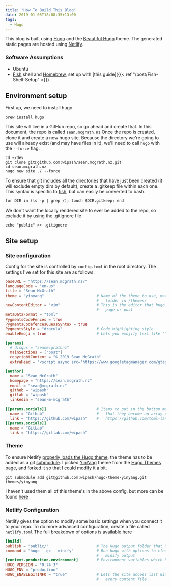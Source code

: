 ```yaml
---
title: "How To Build This Blog"
date: 2019-01-05T18:08:35+13:00
tags:
  - Hugo
---
```


This blog is built using [Hugo](https://gohugo.io/) and the [Beautiful Hugo](https://github.com/halogenica/beautifulhugo) theme.
The generated static pages are hosted using [Netlify](https://www.netlify.com/).
<!--more-->
### Software Assumptions
- Ubuntu
- [Fish](https://fishshell.com/) shell and [Homebrew](https://brew.sh/), set up with [this guide]({{< ref "/post/Fish-Shell-Setup" >}})

## Environment setup

First up, we need to install hugo.
```fish
brew install hugo
```

This site will live in a GitHub repo, so go ahead and create that. In this document, the repo is called `sean.mcgrath.nz`
Once the repo is created, clone it and create a new hugo site. Because the directory we're going to use will already exist (and may have files in it), we'll need to call `hugo` with the `--force` flag.
```fish
cd ~/dev
git clone git@github.com:wipash/sean.mcgrath.nz.git
cd sean.mcgrath.nz
hugo new site ./ --force
```

To ensure that git includes all the directories that have just been created (it will exclude empty dirs by default), create a .gitkeep file within each one.
This syntax is specific to [fish](https://fishshell.com/), but can easily be converted to bash.
```fish
for DIR in (ls -p | grep /); touch $DIR.gitkeep; end
```

We don't want the locally rendered site to ever be added to the repo, so exclude it by using the .gitignore file
```fish
echo "public" >> .gitignore
```

## Site setup

### Site configuration

Config for the site is controlled by `config.toml` in the root directory.
The settings I've set for this site are as follows:
```toml
baseURL = "https://sean.mcgrath.nz/"
languageCode = "en-us"
title = "Sean McGrath"
theme = "yinyang"                       # Name of the theme to use, matches the name of the
                                        #   folder in /themes/
newContentEditor = "vim"                # This is the editor that hugo will open when you create a new
                                        #   page or post
metaDataFormat = "toml"
PygmentsCodeFences = true
PygmentsCodefencesGuessSyntax = true
PygmentsStyle = "dracula"               # Code highlighting style
enableEmoji = true                      # Lets you emojify text like "\:heart\:" -> :heart:

[params]
  # disqus = "seanmcgrathnz"
  mainSections = ["post"]
  copyrightContent = "© 2019 Sean McGrath"
  extraHead = "<script async src='https://www.googletagmanager.com/gtag/js?id=UA-10214740-7'></script><script>window.dataLayer = window.dataLayer || []; function gtag(){dataLayer.push(arguments);} gtag('js', new Date()); gtag('config', 'UA-10214740-7');</script>"

[author]
  name = "Sean McGrath"
  homepage = "https://sean.mcgrath.nz"
  email = "sean@mcgrath.nz"
  github = "wipash"
  gitlab = "wipash"
  linkedin = "sean-m-mcgrath"

[[params.socials]]                      # Items to put in the bottom menu. These are double bracketed so
  name = "Github"                       #   that they become an array of tables. See the TOML spec:
  link = "https://github.com/wipash"    #   https://github.com/toml-lang/toml#array-of-tables
[[params.socials]]
  name = "GitLab"
  link = "https://gitlab.com/wipash"

```

### Theme

To ensure Netlify [properly loads the Hugo theme](https://gohugo.io/hosting-and-deployment/hosting-on-netlify/#use-hugo-themes-with-netlify), the theme has to be added as a git [submodule](https://blog.github.com/2016-02-01-working-with-submodules/).
I picked [YinYang](https://github.com/joway/hugo-theme-yinyang) theme from the [Hugo Themes](https://themes.gohugo.io/) page, and [forked it](https://github.com/wipash/hugo-theme-yinyang) so that I could modify it a bit.
```
git submodule add git@github.com:wipash/hugo-theme-yinyang.git themes/yinyang
```
I haven't used them all of this theme's in the above config, but more can be found [here](https://github.com/halogenica/beautifulhugo/blob/master/exampleSite/config.toml)

### Netlify Configuration

Netlify gives the option to modify some basic settings when you connect it to your repo. To do more advanced configuration, create a file called `netlify.toml`
The full breakdown of options is available [here](https://www.netlify.com/docs/netlify-toml-reference/)
```toml
[build]
publish = "public/"                     # The Hugo output folder that Netlify will publish
command = "hugo --gc --minify"          # Run hugo with options to clean up unused cache files and
                                        #   minify output
[context.production.environment]        # Environment variables which Hugo will interpret
HUGO_VERSION = "0.74.3"
HUGO_ENV = "production"
HUGO_ENABLEGITINFO = "true"             # Lets the site access last Git revision information for
                                        #   every content file
```
